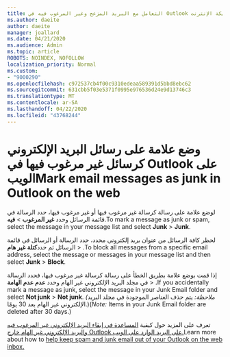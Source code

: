 ```yaml
---
title: التعامل مع البريد المزعج وغير المرغوب فيه في Outlook على شبكة الإنترنت
ms.author: daeite
author: daeite
manager: joallard
ms.date: 04/21/2020
ms.audience: Admin
ms.topic: article
ROBOTS: NOINDEX, NOFOLLOW
localization_priority: Normal
ms.custom:
- "9000290"
ms.openlocfilehash: c972537cb4f00c9310edeaa589391d5bbd8ebc62
ms.sourcegitcommit: 631cbb5f03e5371f0995e976536d24e9d13746c3
ms.translationtype: MT
ms.contentlocale: ar-SA
ms.lasthandoff: 04/22/2020
ms.locfileid: "43768244"
---
```

# <a name="mark-email-messages-as-junk-in-outlook-on-the-web"></a><span data-ttu-id="e4231-102">وضع علامة على رسائل البريد الإلكتروني كرسائل غير مرغوب فيها في Outlook على الويب</span><span class="sxs-lookup"><span data-stu-id="e4231-102">Mark email messages as junk in Outlook on the web</span></span>

<span data-ttu-id="e4231-103">لوضع علامة على رسالة كرسالة غير مرغوب فيها أو غير مرغوب فيها، حدد الرسالة في قائمة الرسائل وحدد **غير المرغوب** > **فيه**.</span><span class="sxs-lookup"><span data-stu-id="e4231-103">To mark a message as junk or spam, select the message in your message list and select **Junk** > **Junk**.</span></span>

<span data-ttu-id="e4231-104">لحظر كافة الرسائل من عنوان بريد إلكتروني محدد، حدد الرسالة أو الرسائل في قائمة الرسائل ثم حدد**كتلة** **غير هام** > .</span><span class="sxs-lookup"><span data-stu-id="e4231-104">To block all messages from a specific email address, select the message or messages in your message list and then select **Junk** > **Block**.</span></span>

<span data-ttu-id="e4231-105">إذا قمت بوضع علامة بطريق الخطأ على رسالة كرسالة غير مرغوب فيها، فحدد الرسالة في مجلد البريد الإلكتروني غير الهام وحدد **عدم عدم الهامة** > **.**</span><span class="sxs-lookup"><span data-stu-id="e4231-105">If you accidentally mark a message as junk, select the message in your Junk Email folder and select **Not junk** > **Not junk**.</span></span> <span data-ttu-id="e4231-106">*(ملاحظة:* يتم حذف العناصر الموجودة في مجلد البريد الإلكتروني غير الهام بعد 30 يومًا.)</span><span class="sxs-lookup"><span data-stu-id="e4231-106">(*Note:* Items in your Junk Email folder are deleted after 30 days.)</span></span>

<span data-ttu-id="e4231-107">تعرف على المزيد حول كيفية [المساعدة في إبقاء البريد الإلكتروني غير المرغوب فيه والبريد الإلكتروني غير الهام خارج Outlook على البريد الوارد على الويب.](https://support.office.com/article/db786e79-54e2-40cc-904f-d89d57b7f41d)</span><span class="sxs-lookup"><span data-stu-id="e4231-107">Learn more about how to [help keep spam and junk email out of your Outlook on the web inbox.](https://support.office.com/article/db786e79-54e2-40cc-904f-d89d57b7f41d)</span></span>